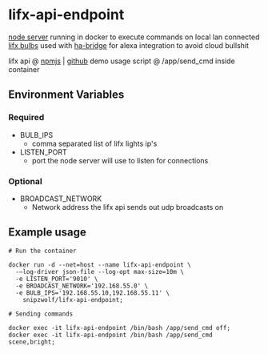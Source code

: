 # lifx-api-endpoint
[node server](https://nodejs.org/api/net.html#net_class_net_server) running in docker to execute commands on local lan connected [lifx bulbs](https://www.lifx.com/products/lifx-plus) used with [ha-bridge](https://github.com/aptalca/docker-ha-bridge) for alexa integration to avoid cloud bullshit

lifx api @ [npmjs](https://www.npmjs.com/package/node-lifx) | [github](https://github.com/MariusRumpf/node-lifx)
demo usage script @ /app/send_cmd inside container  

## Environment Variables

### Required

* BULB_IPS
  * comma separated list of lifx lights ip's
* LISTEN_PORT
  * port the node server will use to listen for connections

### Optional

* BROADCAST_NETWORK
  * Network address the lifx api sends out udp broadcasts on

## Example usage
```
# Run the container

docker run -d --net=host --name lifx-api-endpoint \
  -–log-driver json-file --log-opt max-size=10m \
  -e LISTEN_PORT='9010' \
  -e BROADCAST_NETWORK='192.168.55.0' \
  -e BULB_IPS='192.168.55.10,192.168.55.11' \
    snipzwolf/lifx-api-endpoint;

# Sending commands

docker exec -it lifx-api-endpoint /bin/bash /app/send_cmd off;
docker exec -it lifx-api-endpoint /bin/bash /app/send_cmd scene,bright;
```
